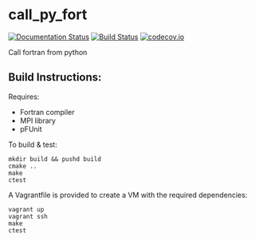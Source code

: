 # call_py_fort

[![Documentation Status](https://readthedocs.org/projects/call_py_fort/badge/?version=latest)](https://readthedocs.org/projects/call_py_fort/?badge=latest)
[![Build Status](https://travis-ci.org/nbren12/call_py_fort.svg?branch=master)](https://travis-ci.org/nbren12/call_py_fort)
[![codecov.io](http://codecov.io/github/nbren12/call_py_fort/coverage.svg?branch=master)](http://codecov.io/github/nbren12/call_py_fort?branch=master)

Call fortran from python

Build Instructions:
-------------------

Requires:
 * Fortran compiler
 * MPI library
 * pFUnit

To build & test:

    mkdir build && pushd build
    cmake ..
    make
    ctest

A Vagrantfile is provided to create a VM with the required dependencies:

    vagrant up
    vagrant ssh
    make
    ctest
